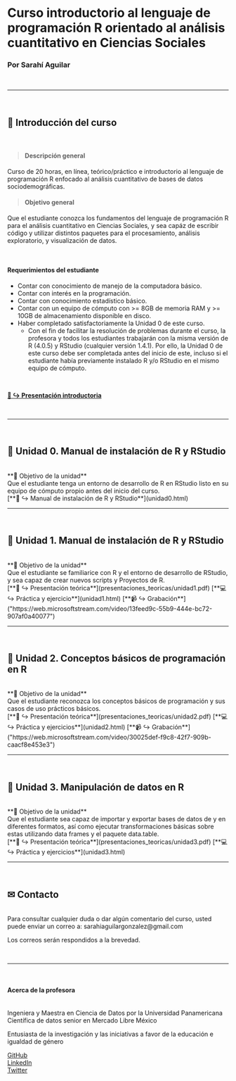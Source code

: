 # Curso introductorio al lenguaje de programación R orientado al análisis cuantitativo en Ciencias Sociales
### Por Sarahí Aguilar

<br/>

***

<br/>

## 🏁 Introducción del curso

<br/>

> #### **Descripción general**  
Curso de 20 horas, en línea, teórico/práctico e introductorio al lenguaje de programación R enfocado al análisis cuantitativo de bases de datos sociodemográficas. 

> #### **Objetivo general**  
Que el estudiante conozca los fundamentos del lenguaje de programación R para el análisis cuantitativo en Ciencias Sociales, y sea capáz de escribir código y utilizar distintos paquetes para el procesamiento, análisis exploratorio, y visualización de datos.  

<br/>

#### **Requerimientos del estudiante**  
* Contar con conocimiento de manejo de la computadora básico.
* Contar con interés en la programación.
* Contar con conocimiento estadístico básico.
* Contar con un equipo de cómputo con >= 8GB de memoria RAM y >= 10GB de almacenamiento disponible en disco.
* Haber completado satisfactoriamente la Unidad 0 de este curso. 
    + Con el fin de facilitar la resolución de problemas durante el curso, la profesora y todos los estudiantes trabajarán con la misma versión de R (4.0.5) y RStudio (cualquier versión 1.4.1). Por ello, la Unidad 0 de este curso debe ser completada antes del inicio de este, incluso si el estudiante había previamente instalado R y/o RStudio en el mismo equipo de cómputo. 

<br/>

[**👋 ↪ Presentación introductoria**](presentaciones_teoricas/intro.pdf)  


<br/>




*** 

<br/>

## 🔵 Unidad 0. Manual de instalación de R y RStudio

<br/>
**🚀 Objetivo de la unidad**
<br/>
Que el estudiante tenga un entorno de desarrollo de R en RStudio listo en su equipo de cómputo propio antes del inicio del curso.

<br/>
[**🔧 ↪ Manual de instalación de R y RStudio**](unidad0.html)  



<br/>





*** 

<br/>

## 🔵 Unidad 1. Manual de instalación de R y RStudio

<br/>
**🚀 Objetivo de la unidad**
<br/>
Que el estudiante se familiarice con R y el entorno de desarrollo de RStudio, y sea capaz de crear nuevos scripts y Proyectos de R.

<br/>
[**📖 ↪ Presentación teórica**](presentaciones_teoricas/unidad1.pdf)  
[**💻 ↪ Práctica y ejercicio**](unidad1.html)  
[**📹 ↪ Grabación**]("https://web.microsoftstream.com/video/13feed9c-55b9-444e-bc72-907af0a40077")



<br/>





*** 

<br/>

## 🔵 Unidad 2. Conceptos básicos de programación en R

<br/>
**🚀 Objetivo de la unidad**
<br/>
Que el estudiante reconozca los conceptos básicos de programación y sus casos de uso prácticos básicos.

<br/>
[**📖 ↪ Presentación teórica**](presentaciones_teoricas/unidad2.pdf)  
[**💻 ↪ Práctica y ejercicios**](unidad2.html)  
[**📹 ↪ Grabación**]("https://web.microsoftstream.com/video/30025def-f9c8-42f7-909b-caacf8e453e3")


<br/>





*** 

<br/>

## 🔵 Unidad 3. Manipulación de datos en R

<br/>
**🚀 Objetivo de la unidad**
<br/>
Que el estudiante sea capaz de importar y exportar bases de datos de y en diferentes formatos, así como ejecutar transformaciones básicas sobre estas utilizando data frames y el paquete data.table. 

<br/>
[**📖 ↪ Presentación teórica**](presentaciones_teoricas/unidad3.pdf)  
[**💻 ↪ Práctica y ejercicios**](unidad3.html)  

<br/>





*** 

<br/>

## ✉ Contacto

<br/>
Para consultar cualquier duda o dar algún comentario del curso, usted puede enviar un correo a: sarahiaguilargonzalez@gmail.com  

Los correos serán respondidos a la brevedad. 

<br/>




*** 

<br/>

#### **Acerca de la profesora**

<br/>
Ingeniera y Maestra en Ciencia de Datos por la Universidad Panamericana  
Científica de datos senior en Mercado Libre México  

Entusiasta de la investigación y las iniciativas a favor de la educación e igualdad de género  

[GitHub](https://github.com/sarahiaguilar)  
[LinkedIn](https://www.linkedin.com/in/sarahi-aguilar/)  
[Twitter](https://twitter.com/svrvhi)  

